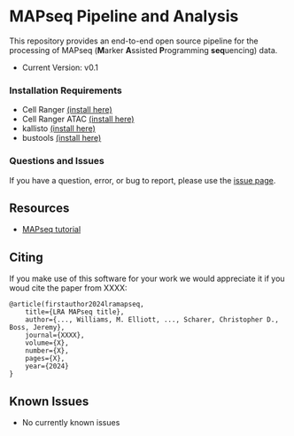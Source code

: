 # MAPseq Pipeline and Analysis

This repository provides an end-to-end open source pipeline for the
processing of MAPseq (**M**arker **A**ssisted **P**rogramming **seq**uencing) data.
* Current Version: v0.1

### Installation Requirements ####

* Cell Ranger [(install here)](https://www.10xgenomics.com/support/software/cell-ranger/latest)
* Cell Ranger ATAC [(install here)](https://support.10xgenomics.com/single-cell-atac/software/pipelines/latest/installation)
* kallisto [(install here)](https://pachterlab.github.io/kallisto/download)
* bustools [(install here)](https://bustools.github.io/download)

### Questions and Issues ###

If you have a question, error, or bug to report, please use the [issue page](https://github.com/willisbillis/LRA.MAPseq/issues).

Resources
---------
* [MAPseq tutorial](https://github.com/willisbillis/LRA.MAPseq/blob/main/docs/quickstart.md)

Citing
------
If you make use of this software for your work we would appreciate it if you woud cite the paper from XXXX:

    @article(firstauthor2024lramapseq,
        title={LRA MAPseq title},
        author={..., Williams, M. Elliott, ..., Scharer, Christopher D., Boss, Jeremy},
        journal={XXXX},
        volume={X},
        number={X},
        pages={X},
        year={2024}
    }

Known Issues
------------
* No currently known issues